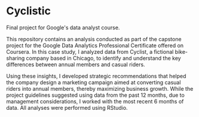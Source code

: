# Cyclistic
 Final project for Google's data analyst course. 

 This repository contains an analysis conducted as part of the capstone project for the Google Data Analytics Professional Certificate offered on Coursera. In this case study, I analyzed data from Cyclist, a fictional bike-sharing company based in Chicago, to identify and understand the key differences between annual members and casual riders.

Using these insights, I developed strategic recommendations that helped the company design a marketing campaign aimed at converting casual riders into annual members, thereby maximizing business growth. While the project guidelines suggested using data from the past 12 months, due to management considerations, I worked with the most recent 6 months of data. All analyses were performed using RStudio.

